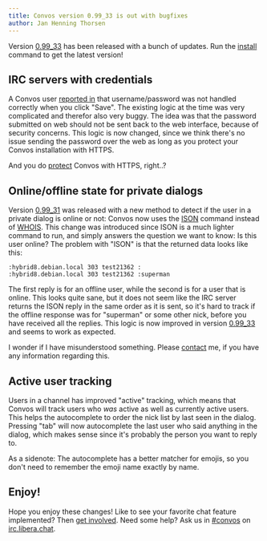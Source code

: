 ```yaml
---
title: Convos version 0.99_33 is out with bugfixes
author: Jan Henning Thorsen
---
```


Version [0.99_33](https://github.com/convos-chat/convos/tree/stable) has been
released with a bunch of updates. Run the
[install](/doc/start#quick-start-guide) command to get the
latest version!

## IRC servers with credentials

<!--more-->

A Convos user [reported in](https://github.com/convos-chat/convos/issues/334)
that username/password was not handled correctly when you click "Save". The
existing logic at the time was very complicated and therefor also very buggy.
The idea was that the password submitted on web should not be sent back to the
web interface, because of security concerns. This logic is now changed, since
we think there's no issue sending the password over the web as long as you
protect your Convos installation with HTTPS.

And you do [protect](/doc/config#listen) Convos with HTTPS, right..?

## Online/offline state for private dialogs

Version [0.99_31](https://github.com/convos-chat/convos/blob/master/Changes) was
released with a new method to detect if the user in a private dialog is online
or not: Convos now uses the
[ISON](https://tools.ietf.org/html/rfc2812#section-4.9) command instead of
[WHOIS](https://tools.ietf.org/html/rfc2812#section-3.6.2). This change was
introduced since ISON is a much lighter command to run, and simply answers
the question we want to know: Is this user online? The problem with "ISON" is
that the returned data looks like this:

    :hybrid8.debian.local 303 test21362 :
    :hybrid8.debian.local 303 test21362 :superman

The first reply is for an offline user, while the second is for a user that is
online. This looks quite sane, but it does not seem like the IRC server
returns the ISON reply in the same order as it is sent, so it's hard to track
if the offline response was for "superman" or some other nick, before you have
received all the replies. This logic is now improved in version
[0.99_33](https://github.com/convos-chat/convos/issues/336) and seems to work as
expected.

I wonder if I have misunderstood something. Please
[contact](/doc#get-in-touch) me, if you have any information
regarding this.

## Active user tracking

Users in a channel has improved "active" tracking, which means that Convos will
track users who *was* active as well as currently active users. This helps
the autocomplete to order the nick list by last seen in the dialog. Pressing
"tab" will now autocomplete the last user who said anything in the dialog,
which makes sense since it's probably the person you want to reply to.

As a sidenote: The autocomplete has a better matcher for emojis, so you don't
need to remember the emoji name exactly by name.

## Enjoy!

Hope you enjoy these changes! Like to see your favorite chat feature
implemented? Then [get involved](/doc/develop). Need some help?
Ask us in [#convos](irc://irc.libera.chat:6697/convos) on
[irc.libera.chat](https://libera.chat/).
